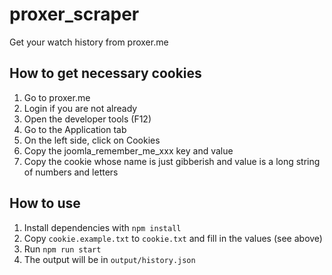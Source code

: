 # proxer_scraper
Get your watch history from proxer.me

## How to get necessary cookies
1. Go to proxer.me
2. Login if you are not already
3. Open the developer tools (F12)
4. Go to the Application tab
5. On the left side, click on Cookies
6. Copy the joomla_remember_me_xxx key and value
7. Copy the cookie whose name is just gibberish and value is a long string of numbers and letters

## How to use
1. Install dependencies with `npm install`
2. Copy `cookie.example.txt` to `cookie.txt` and fill in the values (see above)
3. Run `npm run start`
4. The output will be in `output/history.json`
